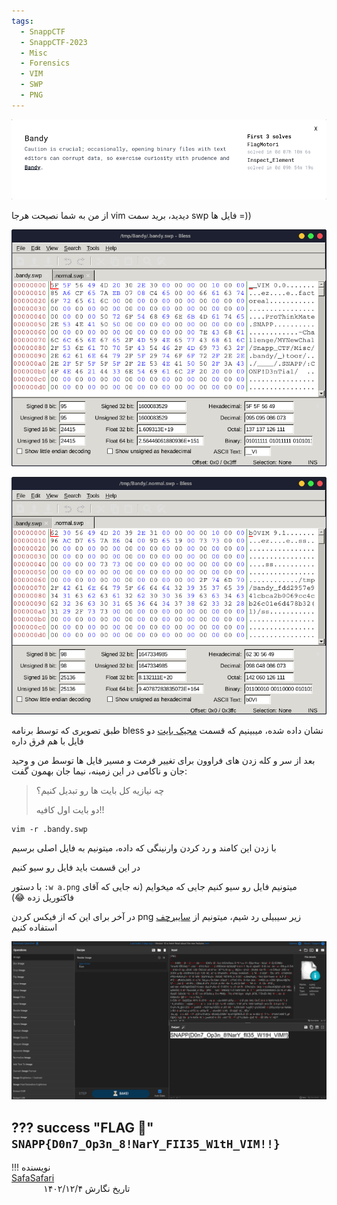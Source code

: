 ```yaml
---
tags:
  - SnappCTF
  - SnappCTF-2023
  - Misc
  - Forensics
  - VIM
  - SWP
  - PNG
---
```


![Challenge](bandy-1.png)

از من به شما نصیحت هرجا vim دیدید، برید سمت swp فایل ها =))

![Bless](bandy-2.png)

![Bless](bandy-3.png)

طبق تصویری که توسط برنامه bless نشان داده شده، میبینیم که قسمت [مجیک بایت](https://en.wikipedia.org/wiki/List_of_file_signatures) دو فایل با هم فرق داره

بعد از سر و کله زدن های فراوون برای تغییر فرمت و مسیر فایل ها توسط من و وحید جان و ناکامی در این زمینه، نیما جان بهمون گفت:
> چه نیازیه کل بایت ها رو تبدیل کنیم؟
> 
> دو بایت اول کافیه!!

```
vim -r .bandy.swp
```

با زدن این کامند و رد کردن وارنینگی که داده، میتونیم به فایل اصلی برسیم

در این قسمت باید فایل رو سیو کنیم

با دستور
`:w a.png`
میتونیم فایل رو سیو کنیم جایی که میخوایم (نه جایی که آقای فاکتوریل زده :joy:)

در آخر برای این که از فیکس کردن png زیر سیبیلی رد شیم، میتونیم از [سایبرچف](https://gchq.github.io/CyberChef) استفاده کنیم

![CyberChef](bandy-4.png)

??? success "FLAG :triangular_flag_on_post:"
    <div dir="ltr">`SNAPP{D0n7_Op3n_8!NarY_FII35_W1tH_VIM!!}`</div>
---
!!! نویسنده
    [SafaSafari](https://twitter.com/SafaSafari3)$~~~~~~~~~~~~~~~~~~~~~~~~~~~~~~~~~~~~~~~~~~~~~~~~~~~~~~~~~~~~~~~~~~~~~~~~~~~~~~~~~~~~~~~~~~~~~~~~~~~~~~~~~~~~~~~~~~~~~~~~~~~$تاریخ نگارش ۱۴۰۲/۱۲/۴